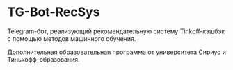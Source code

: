 # TG-Bot-RecSys
Telegram-бот, реализующий рекомендательную систему Tinkoff-кэшбэк с помощью методов машинного обучения. 

Дополнительная образовательная программа от университета Сириус и Тинькофф-образования.
